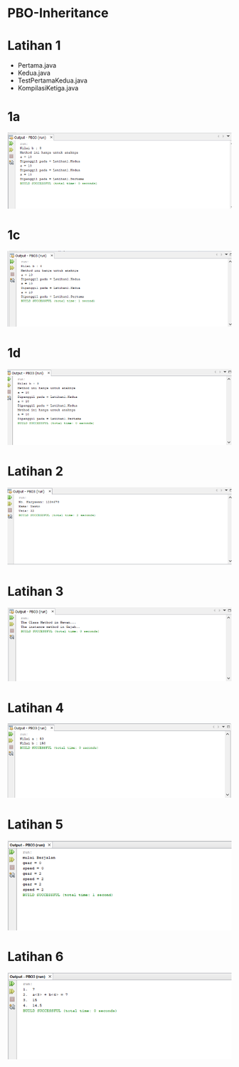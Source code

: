 # PBO-Inheritance
# Latihan 1
- Pertama.java
- Kedua.java
- TestPertamaKedua.java
- KompilasiKetiga.java
# 1a
![Alt Text](https://github.com/memorezasabana/PBO-Inheritance/blob/master/Latihan%201a.png)
# 1c
![Alt Text](https://github.com/memorezasabana/PBO-Inheritance/blob/master/Latihan%201c.png)
# 1d
![Alt Text](https://github.com/memorezasabana/PBO-Inheritance/blob/master/Latihan%201d.png)
# Latihan 2
![Alt Text](https://github.com/memorezasabana/PBO-Inheritance/blob/master/Latihan%202.png)
# Latihan 3
![Alt Text](https://github.com/memorezasabana/PBO-Inheritance/blob/master/Latihan%203.png)
# Latihan 4
![Alt Text](https://github.com/memorezasabana/PBO-Inheritance/blob/master/Latihan%204.png)
# Latihan 5
![Alt Text](https://github.com/memorezasabana/PBO-Inheritance/blob/master/Latihan%205.png)
# Latihan 6
![Alt Text](https://github.com/memorezasabana/PBO-Inheritance/blob/master/Latihan%206.png)
